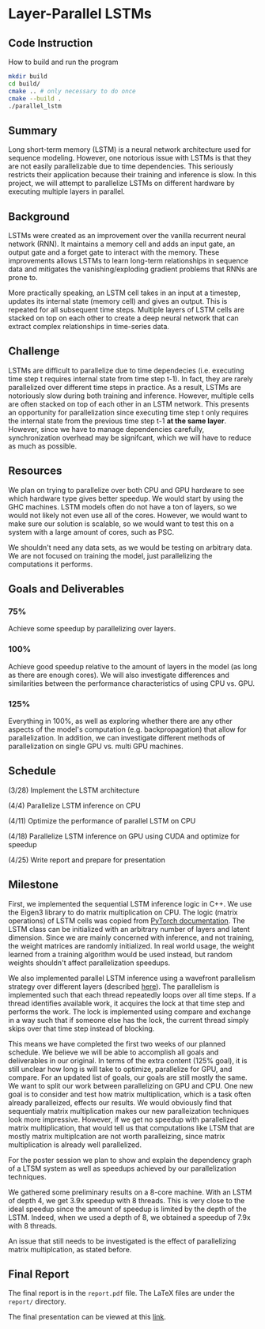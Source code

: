 # Layer-Parallel LSTMs

## Code Instruction

How to build and run the program

```bash
mkdir build
cd build/
cmake .. # only necessary to do once
cmake --build .
./parallel_lstm
```

## Summary

Long short-term memory (LSTM) is a neural network architecture used for sequence modeling. However, one notorious issue with LSTMs is that they are not easily parallelizable due to time dependencies. This seriously restricts their application because their training and inference is slow. In this project, we will attempt to parallelize LSTMs on different hardware by executing multiple layers in parallel.

## Background

LSTMs were created as an improvement over the vanilla recurrent neural network (RNN). It maintains a memory cell and adds an input gate, an output gate and a forget gate to interact with the memory. These improvements allows LSTMs to learn long-term relationships in sequence data and mitigates the vanishing/exploding gradient problems that RNNs are prone to.

More practically speaking, an LSTM cell takes in an input at a timestep, updates its internal state (memory cell) and gives an output. This is repeated for all subsequent time steps. Multiple layers of LSTM cells are stacked on top on each other to create a deep neural network that can extract complex relationships in time-series data.

## Challenge

LSTMs are difficult to parallelize due to time dependecies (i.e. executing time step t requires internal state from time step t-1). In fact, they are rarely parallelized over different time steps in practice. As a result, LSTMs are notoriously slow during both training and inference. However, multiple cells are often stacked on top of each other in an LSTM network. This presents an opportunity for parallelization since executing time step t only requires the internal state from the previous time step t-1 **at the same layer**. However, since we have to manage dependencies carefully, synchronization overhead may be signifcant, which we will have to reduce as much as possible.

## Resources

We plan on trying to parallelize over both CPU and GPU hardware to see which hardware type gives better speedup. We would start by using the GHC machines. LSTM models often do not have a ton of layers, so we would not likely not even use all of the cores. However, we would want to make sure our solution is scalable, so we would want to test this on a system with a large amount of cores, such as PSC.

We shouldn't need any data sets, as we would be testing on arbitrary data. We are not focused on training the model, just parallelizing the computations it performs.

## Goals and Deliverables

### 75%
Achieve some speedup by parallelizing over layers.

### 100%
Achieve good speedup relative to the amount of layers in the model (as long as there are enough cores). We will also investigate differences and similarities between the performance characteristics of using CPU vs. GPU.

### 125%
Everything in 100%, as well as exploring whether there are any other aspects of the model's computation (e.g. backpropagation) that allow for parallelization. In addition, we can investigate different methods of parallelization on single GPU vs. multi GPU machines.


## Schedule

(3/28) Implement the LSTM architecture

(4/4) Parallelize LSTM inference on CPU

(4/11) Optimize the performance of parallel LSTM on CPU

(4/18) Parallelize LSTM inference on GPU using CUDA and optimize for speedup

(4/25) Write report and prepare for presentation


## Milestone

First, we implemented the sequential LSTM inference logic in C++.
We use the Eigen3 library to do matrix multiplication on CPU.
The logic (matrix operations) of LSTM cells was copied from [PyTorch documentation](https://pytorch.org/docs/stable/generated/torch.nn.LSTM.html).
The LSTM class can be initialized with an arbitrary number of layers and latent dimension.
Since we are mainly concerned with inference, and not training, the weight matrices are randomly initialized. 
In real world usage, the weight learned from a training algorithm would be used instead, but random weights shouldn't affect parallelization speedups.

We also implemented parallel LSTM inference using a wavefront parallelism strategy over different layers (described [here](https://developer.nvidia.com/blog/optimizing-recurrent-neural-networks-cudnn-5/)).
The parallelism is implemented such that each thread repeatedly loops over all time steps.
If a thread identifies available work, it acquires the lock at that time step and performs the work.
The lock is implemented using compare and exchange in a way such that if someone else has the lock, the current thread simply skips over that time step instead of blocking.

This means we have completed the first two weeks of our planned schedule.
We believe we will be able to accomplish all goals and deliverables in our original.
In terms of the extra content (125% goal), it is still unclear how long is will take to optimize, parallelize for GPU, and compare.
For an updated list of goals, our goals are still mostly the same. We want to split our work between parallelizing on GPU and CPU.
One new goal is to consider and test how matrix multiplication, which is a task often already paralleized, effects our results.
We would obviously find that sequentialy matrix multiplication makes our new paralleization techniques look more impressive.
However, if we get no speedup with parallelized matrix multiplication, that would tell us that computations like LTSM that are mostly matrix multiplcation are not worth paralleizing, since matrix multiplication is already well parallelized.

For the poster session we plan to show and explain the dependency graph of a LTSM system as well as speedups achieved by our parallelization techniques.

We gathered some preliminary results on a 8-core machine.
With an LSTM of depth 4, we get 3.9x speedup with 8 threads.
This is very close to the ideal speedup since the amount of speedup is limited by the depth of the LSTM.
Indeed, when we used a depth of 8, we obtained a speedup of 7.9x with 8 threads.

An issue that still needs to be investigated is the effect of parallelizing matrix multiplcation, as stated before.

## Final Report

The final report is in the `report.pdf` file. The LaTeX files are under the `report/` directory.

The final presentation can be viewed at this [link](https://drive.google.com/file/d/1bR0lM5bB65PFYvbjaaasKwT-VL_gJivP/view?usp=sharing).
